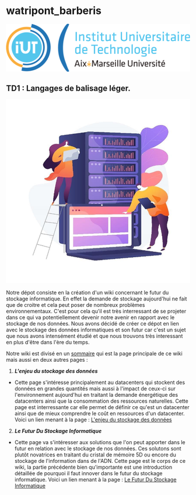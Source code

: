 # watripont_barberis
![Image](https://github.com/jeremywtp/watripont_barberis/blob/main/images/21919940.png)
## TD1 : Langages de balisage léger.

![Image](https://github.com/jeremywtp/watripont_barberis/blob/main/images/image1.png)

Notre dépot consiste en la création d'un wiki concernant le futur du stockage informatique. En effet la demande de stockage aujourd'hui ne fait que de croitre et cela peut poser de nombreux problèmes environnementaux. C'est pour cela qu'il est très interressant de se projeter dans ce qui va potentiellement devenir notre avenir en rapport avec le stockage de nos données. Nous avons décidé de créer ce dépot en lien avec le stockage des données informatiques et son futur car c'est un sujet que nous avons intensément étudié et que nous trouvons très interessant en plus d'être dans l'ère du temps. 

Notre wiki est divisé en un [sommaire](https://github.com/jeremywtp/watripont_barberis/wiki#sommaire) qui est la page principale de ce wiki mais aussi en deux autres pages :
1. _**L'enjeu du stockage des données**_
  * Cette page s'intéresse principalement au datacenters qui stockent des données en grandes quantités mais aussi à l'impact de ceux-ci sur l'environnement aujourd'hui en traitant la demande énergétique des datacenters ainsi que la consommation des ressources naturelles. Cette page est interressante car elle permet de définir ce qu'est un datacenter ainsi que de mieux comprendre le coût en ressources d'un datacenter. Voici un lien menant à la page : [L'enjeu du stockage des données](https://github.com/jeremywtp/watripont_barberis/wiki/L'enjeu-du-stockage-des-donn%C3%A9es)
2. _**Le Futur Du Stockage Informatique**_
  * Cette page va s'intéresser aux solutions que l'on peut apporter dans le futur en relation avec le stockage de nos données. Ces solutons sont plutôt novatrices en traitant du cristal de mémoire 5D ou encore du stockage de l'information dans de l'ADN. Cette page est le corps de ce wiki, la partie précédente bien qu'importante est une introduction détaillée de pourquoi il faut innover dans le futur du stockage informatique. Voici un lien menant à la page : [Le Futur Du Stockage Informatique](https://github.com/jeremywtp/watripont_barberis/wiki/Le-Futur-Du-Stockage-Informatique)
